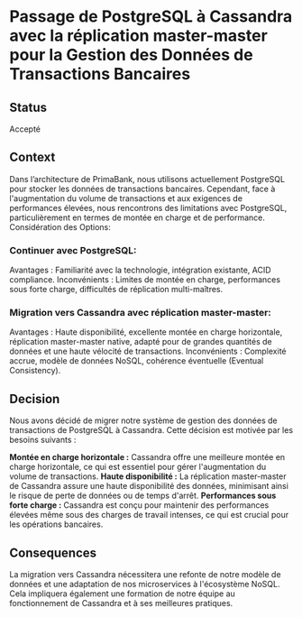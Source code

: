 # Passage de PostgreSQL à Cassandra avec la réplication master-master pour la Gestion des Données de Transactions Bancaires

## Status

Accepté

## Context

Dans l’architecture de PrimaBank, nous utilisons actuellement PostgreSQL pour stocker les données de transactions bancaires. Cependant, face à l'augmentation du volume de transactions et aux exigences de performances élevées, nous rencontrons des limitations avec PostgreSQL, particulièrement en termes de montée en charge et de performance.
Considération des Options:

### Continuer avec PostgreSQL:
Avantages : Familiarité avec la technologie, intégration existante, ACID compliance.
Inconvénients : Limites de montée en charge, performances sous forte charge, difficultés de réplication multi-maîtres.
### Migration vers Cassandra avec réplication master-master:
Avantages : Haute disponibilité, excellente montée en charge horizontale, réplication master-master native, adapté pour de grandes quantités de données et une haute vélocité de transactions.
Inconvénients : Complexité accrue, modèle de données NoSQL, cohérence éventuelle (Eventual Consistency).


## Decision

Nous avons décidé de migrer notre système de gestion des données de transactions de PostgreSQL à Cassandra. Cette décision est motivée par les besoins suivants :

**Montée en charge horizontale :** Cassandra offre une meilleure montée en charge horizontale, ce qui est essentiel pour gérer l'augmentation du volume de transactions.
**Haute disponibilité :** La réplication master-master de Cassandra assure une haute disponibilité des données, minimisant ainsi le risque de perte de données ou de temps d'arrêt.
**Performances sous forte charge :** Cassandra est conçu pour maintenir des performances élevées même sous des charges de travail intenses, ce qui est crucial pour les opérations bancaires.

## Consequences

La migration vers Cassandra nécessitera une refonte de notre modèle de données et une adaptation de nos microservices à l'écosystème NoSQL. Cela impliquera également une formation de notre équipe au fonctionnement de Cassandra et à ses meilleures pratiques.
